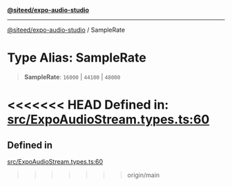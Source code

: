 [**@siteed/expo-audio-studio**](../README.md)

***

[@siteed/expo-audio-studio](../README.md) / SampleRate

# Type Alias: SampleRate

> **SampleRate**: `16000` \| `44100` \| `48000`

<<<<<<< HEAD
Defined in: [src/ExpoAudioStream.types.ts:60](https://github.com/deeeed/expo-audio-stream/blob/e90b868a404df260dd0a517e22d7898d08118617/packages/expo-audio-studio/src/ExpoAudioStream.types.ts#L60)
=======
## Defined in

[src/ExpoAudioStream.types.ts:60](https://github.com/deeeed/expo-audio-stream/blob/391ce6bcc63b985ab716f16d8cf5ddac64968b09/packages/expo-audio-studio/src/ExpoAudioStream.types.ts#L60)
>>>>>>> origin/main
